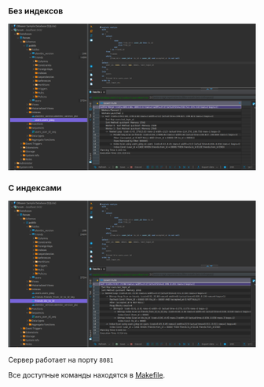 ### Без индексов ###
<img src="https://github.com/niki-gor/tinkoff-backend-2/blob/hw_05/screenshots/indexes/without.png?raw=true"></img>

### С индексами ###
<img src="https://github.com/niki-gor/tinkoff-backend-2/blob/hw_05/screenshots/indexes/with.png?raw=true"></img>


Сервер работает на порту <code>8081</code>

Все доступные команды находятся в <a href=https://github.com/niki-gor/tinkoff-backend-2/blob/hw_04/Makefile>Makefile</a>.